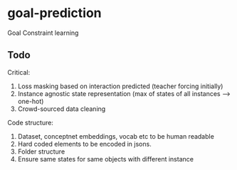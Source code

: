 # goal-prediction
Goal Constraint learning

## Todo
Critical:
1. Loss masking based on interaction predicted (teacher forcing initially)
2. Instance agnostic state representation (max of states of all instances --> one-hot)
3. Crowd-sourced data cleaning 

Code structure:
1. Dataset, conceptnet embeddings, vocab etc to be human readable
2. Hard coded elements to be encoded in jsons.
3. Folder structure
4. Ensure same states for same objects with different instance
